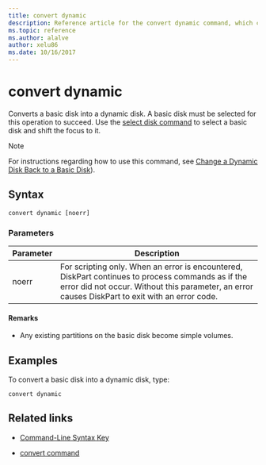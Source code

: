 ```yaml
---
title: convert dynamic
description: Reference article for the convert dynamic command, which converts a basic disk into a dynamic disk.
ms.topic: reference
ms.author: alalve
author: xelu86
ms.date: 10/16/2017
---
```



# convert dynamic

Converts a basic disk into a dynamic disk. A basic disk must be selected for this operation to succeed. Use the [select disk command](select-disk.md) to select a basic disk and shift the focus to it.

> [!NOTE]
> For instructions regarding how to use this command, see [Change a Dynamic Disk Back to a Basic Disk](/previous-versions/windows/it-pro/windows-server-2008-r2-and-2008/cc755238(v=ws.11))).

## Syntax

```
convert dynamic [noerr]
```

### Parameters

| Parameter | Description |
| --------- | ----------- |
| noerr | For scripting only. When an error is encountered, DiskPart continues to process commands as if the error did not occur. Without this parameter, an error causes DiskPart to exit with an error code. |

#### Remarks

- Any existing partitions on the basic disk become simple volumes.

## Examples

To convert a basic disk into a dynamic disk, type:

```
convert dynamic
```

## Related links

- [Command-Line Syntax Key](command-line-syntax-key.md)

- [convert command](convert.md)
